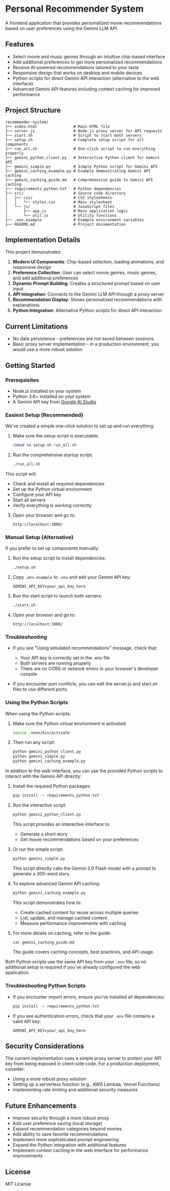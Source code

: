 # Personal Recommender System

A frontend application that provides personalized movie recommendations based on user preferences using the Gemini LLM API.

## Features

- Select movie and music genres through an intuitive chip-based interface
- Add additional preferences to get more personalized recommendations
- Receive AI-powered recommendations tailored to your taste
- Responsive design that works on desktop and mobile devices
- Python scripts for direct Gemini API interaction (alternative to the web interface)
- Advanced Gemini API features including context caching for improved performance

## Project Structure

```
recommender-system/
├── index.html                # Main HTML file
├── server.js                 # Node.js proxy server for API requests
├── start.sh                  # Script to start both servers
├── setup.sh                  # Complete setup script for all components
├── run_all.sh                # One-click script to run everything properly
├── gemini_python_client.py   # Interactive Python client for Gemini API
├── gemini_simple.py          # Simple Python script for Gemini API
├── gemini_caching_example.py # Example demonstrating Gemini API caching
├── gemini_caching_guide.md   # Comprehensive guide to Gemini API caching
├── requirements_python.txt   # Python dependencies
├── src/                      # Source code directory
│   ├── css/                  # CSS stylesheets
│   │   └── styles.css        # Main stylesheet
│   └── js/                   # JavaScript files
│       ├── app.js            # Main application logic
│       └── util.js           # Utility functions
├── .env.example              # Example environment variables
├── README.md                 # Project documentation
```

## Implementation Details

This project demonstrates:

1. **Modern UI Components**: Chip-based selection, loading animations, and responsive design
2. **Preference Collection**: User can select movie genres, music genres, and add additional preferences
3. **Dynamic Prompt Building**: Creates a structured prompt based on user input
4. **API Integration**: Connects to the Gemini LLM API through a proxy server
5. **Recommendation Display**: Shows personalized recommendations with explanations
6. **Python Integration**: Alternative Python scripts for direct API interaction

## Current Limitations

- No data persistence - preferences are not saved between sessions.
- Basic proxy server implementation - in a production environment, you would use a more robust solution

## Getting Started

### Prerequisites

- Node.js installed on your system
- Python 3.6+ installed on your system
- A Gemini API key from [Google AI Studio](https://makersuite.google.com/app/apikey)

### Easiest Setup (Recommended)

We've created a simple one-click solution to set up and run everything:

1. Make sure the setup script is executable:
   ```bash
   chmod +x setup.sh run_all.sh
   ```

2. Run the comprehensive startup script:
   ```bash
   ./run_all.sh
   ```

This script will:
- Check and install all required dependencies
- Set up the Python virtual environment
- Configure your API key
- Start all servers
- Verify everything is working correctly

3. Open your browser and go to:
   ```
   http://localhost:3000/
   ```

### Manual Setup (Alternative)

If you prefer to set up components manually:

1. Run the setup script to install dependencies:
   ```bash
   ./setup.sh
   ```

2. Copy `.env.example` to `.env` and add your Gemini API key:
   ```
   GEMINI_API_KEY=your_api_key_here
   ```

3. Run the start script to launch both servers:
   ```bash
   ./start.sh
   ```

4. Open your browser and go to:
   ```
   http://localhost:3000/
   ```

### Troubleshooting

- If you see "Using simulated recommendations" message, check that:
  - Your API key is correctly set in the .env file
  - Both servers are running properly
  - There are no CORS or network errors in your browser's developer console

- If you encounter port conflicts, you can edit the server.js and start.sh files to use different ports.

### Using the Python Scripts

When using the Python scripts:

1. Make sure the Python virtual environment is activated:
   ```bash
   source .venv/bin/activate
   ```

2. Then run any script:
   ```bash
   python gemini_python_client.py
   python gemini_simple.py
   python gemini_caching_example.py
   ```

In addition to the web interface, you can use the provided Python scripts to interact with the Gemini API directly:

1. Install the required Python packages:
   ```bash
   pip install -r requirements_python.txt
   ```

2. Run the interactive script:
   ```bash
   python gemini_python_client.py
   ```
   This script provides an interactive interface to:
   - Generate a short story
   - Get movie recommendations based on your preferences

3. Or run the simple script:
   ```bash
   python gemini_simple.py
   ```
   This script directly calls the Gemini 2.0 Flash model with a prompt to generate a 300-word story.

4. To explore advanced Gemini API caching:
   ```bash
   python gemini_caching_example.py
   ```
   This script demonstrates how to:
   - Create cached content for reuse across multiple queries
   - List, update, and manage cached content
   - Measure performance improvements with caching

5. For more details on caching, refer to the guide:
   ```bash
   cat gemini_caching_guide.md
   ```
   The guide covers caching concepts, best practices, and API usage.

Both Python scripts use the same API key from your `.env` file, so no additional setup is required if you've already configured the web application.

### Troubleshooting Python Scripts

- If you encounter import errors, ensure you've installed all dependencies:
  ```bash
  pip install -r requirements_python.txt
  ```

- If you see authentication errors, check that your `.env` file contains a valid API key:
  ```
  GEMINI_API_KEY=your_api_key_here
  ```

## Security Considerations

The current implementation uses a simple proxy server to protect your API key from being exposed in client-side code. For a production deployment, consider:

- Using a more robust proxy solution
- Setting up a serverless function (e.g., AWS Lambda, Vercel Functions)
- Implementing rate limiting and additional security measures

## Future Enhancements

- Improve security through a more robust proxy
- Add user preference saving (local storage)
- Expand recommendation categories beyond movies
- Add ability to save favorite recommendations
- Implement more sophisticated prompt engineering
- Expand the Python integration with additional features
- Implement context caching in the web interface for performance improvements

## License

MIT License 